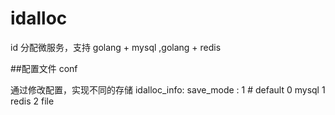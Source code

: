 # idalloc 
id 分配微服务，支持 golang + mysql ,golang + redis 

##配置文件 conf

通过修改配置，实现不同的存储
idalloc_info:
  save_mode : 1 # default 0 mysql  1 redis 2 file